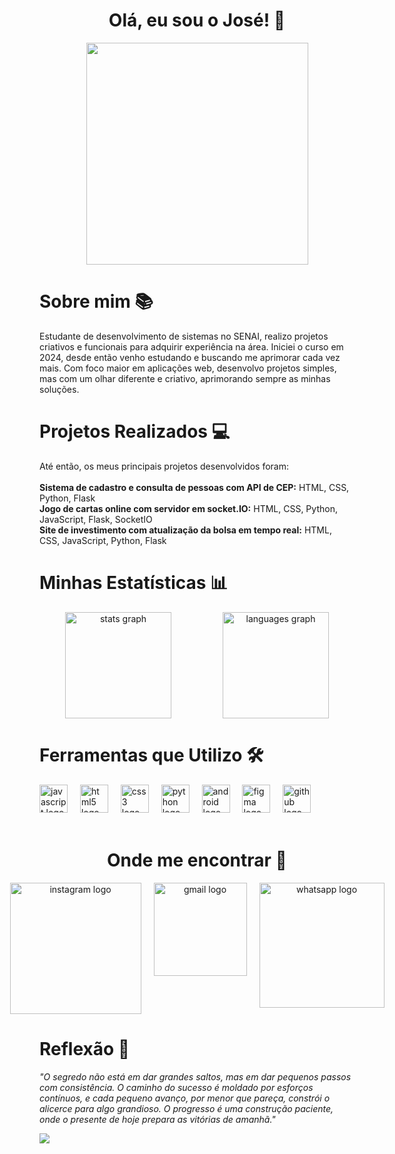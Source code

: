 <div align="center">
  <h1>Olá, eu sou o José! 👋</h1>
  <img height="355" src="https://i.imgflip.com/a1x6cp.jpg"/>
</div>

###

# Sobre mim 📚

Estudante de desenvolvimento de sistemas no SENAI, realizo projetos criativos e funcionais para adquirir experiência na área.
Iniciei o curso em 2024, desde então venho estudando e buscando me aprimorar cada vez mais. Com foco maior em aplicações web, desenvolvo projetos simples, mas com um olhar diferente e criativo, aprimorando sempre as minhas soluções.


# Projetos Realizados 💻
Até então, os meus principais projetos desenvolvidos foram:<br><br>**Sistema de cadastro e consulta de pessoas com API de CEP:** HTML, CSS, Python, Flask<br>**Jogo de cartas online com servidor em socket.IO:** HTML, CSS, Python, JavaScript, Flask, SocketIO<br>**Site de investimento com atualização da bolsa em tempo real:** HTML, CSS, JavaScript, Python, Flask</p>

###

# Minhas Estatísticas 📊
<div style="display: flex; justify-content: space-around;" align=center>
  <img src="https://github-readme-stats.vercel.app/api?username=carlossant77&hide_title=false&hide_rank=false&show_icons=true&include_all_commits=true&count_private=true&disable_animations=false&theme=dracula&locale=en&hide_border=false" height="170" alt="stats graph"  />
    <img src="https://github-readme-stats.vercel.app/api/top-langs?username=carlossant77&locale=pt-br&hide_title=false&layout=compact&card_width=320&langs_count=5&theme=dracula&hide_border=false" height="170" alt="languages graph"  />
</div>

###

# Ferramentas que Utilizo 🛠
<div align="left">
  <img src="https://cdn.jsdelivr.net/gh/devicons/devicon/icons/javascript/javascript-original.svg" height="45" alt="javascript logo"  />
  <img width="12" />
  <img src="https://cdn.jsdelivr.net/gh/devicons/devicon/icons/html5/html5-original.svg" height="45" alt="html5 logo"  />
  <img width="12" />
  <img src="https://cdn.jsdelivr.net/gh/devicons/devicon/icons/css3/css3-original.svg" height="45" alt="css3 logo"  />
  <img width="12" />
  <img src="https://cdn.jsdelivr.net/gh/devicons/devicon/icons/python/python-original.svg" height="45" alt="python logo"  />
  <img width="12" />
  <img src="https://cdn.jsdelivr.net/gh/devicons/devicon/icons/android/android-original.svg" height="45" alt="android logo"  />
  <img width="12" />
  <img src="https://cdn.jsdelivr.net/gh/devicons/devicon/icons/figma/figma-original.svg" height="45" alt="figma logo"  />
  <img width="12" />
  <img src="https://cdn.jsdelivr.net/gh/devicons/devicon/icons/github/github-original.svg" height="45" alt="github logo"  />
</div>

<br clear="both">

###

<div align=center>
  <h1 align=center> Onde me encontrar 📌</h1>
  <div style="display: flex; justify-content: center; gap: 20px;">
    <a href="https://www.instagram.com/carlos.sant_7/" target="_blank">
      <img src="https://img.shields.io/static/v1?message=Instagram&logo=instagram&label=&color=E4405F&logoColor=white&labelColor=&style=for-the-badge" style="width: 210px; height: auto;" alt="instagram logo" />
    </a>
    <a href="mailto:josesantiag2461@gmail.com?subject=Interesse+Profissional&body=Me+interessei+pelo+seu+perfil+no+github!" target="_blank">
      <img src="https://img.shields.io/static/v1?message=Gmail&logo=gmail&label=&color=D14836&logoColor=white&labelColor=&style=for-the-badge" style="width: 149px; height: auto;" alt="gmail logo" />
    </a>
    <a href="https://wa.me/5511958843874?text=Me%20interessei%20pelo%20seu%20perfil%20no%20Github!" target="_blank">
      <img src="https://img.shields.io/static/v1?message=Whatsapp&logo=whatsapp&label=&color=25D366&logoColor=white&labelColor=&style=for-the-badge" style="width: 200px; height: auto;" alt="whatsapp logo" />
    </a>
  </div>
</div>

###

# Reflexão 💭

*"O segredo não está em dar grandes saltos, mas em dar pequenos passos com consistência. O caminho do sucesso é moldado por esforços contínuos, e cada pequeno avanço, por menor que pareça, constrói o alicerce para algo grandioso. O progresso é uma construção paciente, onde o presente de hoje prepara as vitórias de amanhã."*

<img src="https://github.com/carlossant77/carlossant77/tree/main/assets/9070324cdfc07c68d60eed0c39e77573.gif" />

###

<br clear="both">

###


